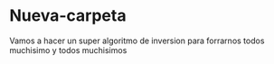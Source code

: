 # Nueva-carpeta
Vamos a hacer un super algoritmo de inversion para forrarnos todos muchisimo y todos muchisimos
